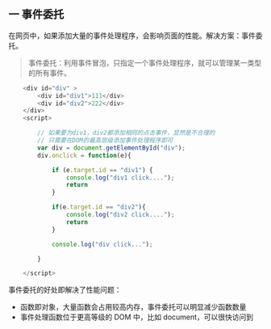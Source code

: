 ## 一 事件委托

在网页中，如果添加大量的事件处理程序，会影响页面的性能。解决方案：事件委托。

> 事件委托：利用事件冒泡，只指定一个事件处理程序，就可以管理某一类型的所有事件。

```js
    <div id="div" >
        <div id="div1">111</div>
        <div id="div2">222</div>
    </div>
    <script>

        // 如果要为div1，div2都添加相同的点击事件，显然是不合理的
        // 只需要在DOM的最高层级添加事件处理程序即可
        var div = document.getElementById("div");
        div.onclick = function(e){

            if (e.target.id == "div1") {
                console.log("div1 click....");
                return
            }

            if(e.target.id == "div2"){
                console.log("div2 click....");
                return
            }

            console.log("div click...");

        }

    </script>
```

事件委托的好处即解决了性能问题：

- 函数即对象，大量函数会占用较高内存，事件委托可以明显减少函数数量
- 事件处理函数位于更高等级的 DOM 中，比如 document，可以很快访问到

